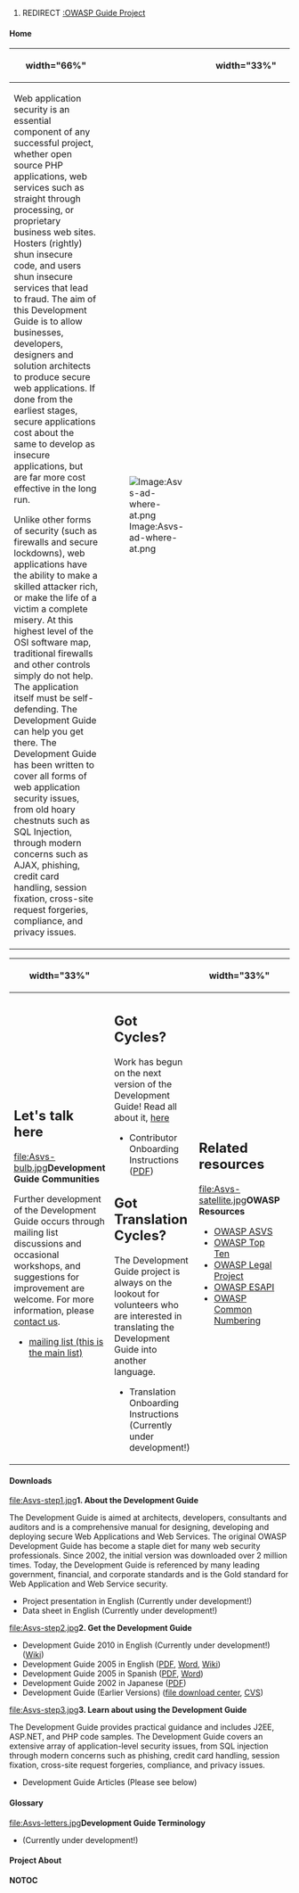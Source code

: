 1.  REDIRECT [:OWASP Guide Project](:OWASP_Guide_Project "wikilink")

#### Home

<table>
<thead>
<tr class="header">
<th><p>width="66%"</p></th>
<th></th>
<th><p>width="33%"</p></th>
<th></th>
</tr>
</thead>
<tbody>
<tr class="odd">
<td><p>Web application security is an essential component of any successful project, whether open source PHP applications, web services such as straight through processing, or proprietary business web sites. Hosters (rightly) shun insecure code, and users shun insecure services that lead to fraud. The aim of this Development Guide is to allow businesses, developers, designers and solution architects to produce secure web applications. If done from the earliest stages, secure applications cost about the same to develop as insecure applications, but are far more cost effective in the long run.</p>
<p>Unlike other forms of security (such as firewalls and secure lockdowns), web applications have the ability to make a skilled attacker rich, or make the life of a victim a complete misery. At this highest level of the OSI software map, traditional firewalls and other controls simply do not help. The application itself must be self-defending. The Development Guide can help you get there. The Development Guide has been written to cover all forms of web application security issues, from old hoary chestnuts such as SQL Injection, through modern concerns such as AJAX, phishing, credit card handling, session fixation, cross-site request forgeries, compliance, and privacy issues.</p></td>
<td><figure>
<img src="Asvs-ad-where-at.png" title="Image:Asvs-ad-where-at.png" alt="Image:Asvs-ad-where-at.png" /><figcaption>Image:Asvs-ad-where-at.png</figcaption>
</figure></td>
<td></td>
<td></td>
</tr>
</tbody>
</table>

<table>
<thead>
<tr class="header">
<th><p>width="33%"</p></th>
<th></th>
<th><p>width="33%"</p></th>
<th></th>
<th><p>width="33%"</p></th>
<th></th>
</tr>
</thead>
<tbody>
<tr class="odd">
<td><h2 id="lets_talk_here">Let's talk here</h2>
<p><a href="file:Asvs-bulb.jpg‎" title="wikilink"><a href="file:Asvs-bulb.jpg">file:Asvs-bulb.jpg</a>‎</a><strong>Development Guide Communities</strong></p>
<p>Further development of the Development Guide occurs through mailing list discussions and occasional workshops, and suggestions for improvement are welcome. For more information, please <a href="mailto:owasp@owasp.org">contact us</a>.</p>
<ul>
<li><a href="https://lists.owasp.org/mailman/listinfo/owasp-guide">mailing list (this is the main list)</a></li>
</ul></td>
<td><h2 id="got_cycles">Got Cycles?</h2>
<p>Work has begun on the next version of the Development Guide! Read all about it, <a href="http://bit.ly/a5imj2">here</a></p>
<ul>
<li>Contributor Onboarding Instructions (<a href="http://owasp-development-guide.googlecode.com/files/development-guide-contributing.pdf">PDF</a>)</li>
</ul>
<h2 id="got_translation_cycles">Got Translation Cycles?</h2>
<p>The Development Guide project is always on the lookout for volunteers who are interested in translating the Development Guide into another language.</p>
<ul>
<li>Translation Onboarding Instructions (Currently under development!)</li>
</ul></td>
<td><h2 id="related_resources">Related resources</h2>
<p><a href="file:Asvs-satellite.jpg‎" title="wikilink"><a href="file:Asvs-satellite.jpg">file:Asvs-satellite.jpg</a>‎</a><strong>OWASP Resources</strong></p>
<ul>
<li><a href="http://www.owasp.org/index.php/Category:OWASP_Application_Security_Verification_Standard_Project">OWASP ASVS</a></li>
<li><a href="http://www.owasp.org/index.php/Category:OWASP_Top_Ten_Project">OWASP Top Ten</a></li>
<li><a href="http://www.owasp.org/index.php/Category:OWASP_Legal_Project">OWASP Legal Project</a></li>
<li><a href="http://www.owasp.org/index.php/Category:OWASP_Enterprise_Security_API">OWASP ESAPI</a></li>
<li><a href="http://www.owasp.org/index.php/Common_OWASP_Numbering">OWASP Common Numbering</a></li>
</ul></td>
<td></td>
<td></td>
<td></td>
</tr>
</tbody>
</table>

#### Downloads

[<file:Asvs-step1.jpg>‎](file:Asvs-step1.jpg‎ "wikilink")**1. About the
Development Guide**

The Development Guide is aimed at architects, developers, consultants
and auditors and is a comprehensive manual for designing, developing and
deploying secure Web Applications and Web Services. The original OWASP
Development Guide has become a staple diet for many web security
professionals. Since 2002, the initial version was downloaded over 2
million times. Today, the Development Guide is referenced by many
leading government, financial, and corporate standards and is the Gold
standard for Web Application and Web Service security.

  - Project presentation in English (Currently under development\!)
  - Data sheet in English (Currently under development\!)

[<file:Asvs-step2.jpg>‎](file:Asvs-step2.jpg‎ "wikilink")**2. Get the
Development Guide**

  - Development Guide 2010 in English (Currently under development\!)
    ([Wiki](http://code.google.com/p/owasp-development-guide/wiki/Introduction))
  - Development Guide 2005 in English
    ([PDF](http://prdownloads.sourceforge.net/owasp/OWASPGuide2.0.1.pdf?download),
    [Word](http://prdownloads.sourceforge.net/owasp/OWASPGuide2.0.1.zip?download),
    [Wiki](Guide_Table_of_Contents "wikilink"))
  - Development Guide 2005 in Spanish
    ([PDF](http://www.owasp.org/images/b/b2/OWASP_Development_Guide_2.0.1_Spanish.pdf),
    [Word](http://www.owasp.org/images/5/58/OWASP_Development_Guide_2.0.1_Spanish.doc))
  - Development Guide 2002 in Japanese
    ([PDF](http://prdownloads.sourceforge.net/owasp/OWASPGuideV1.1.1-jp.pdf?download))
  - Development Guide (Earlier Versions) ([file download
    center](http://sourceforge.net/project/showfiles.php?group_id=64424&package_id=62287),
    [CVS](http://sourceforge.net/cvs/?group_id=64424))

[<file:Asvs-step3.jpg>‎](file:Asvs-step3.jpg‎ "wikilink")**3. Learn
about using the Development Guide**

The Development Guide provides practical guidance and includes J2EE,
ASP.NET, and PHP code samples. The Development Guide covers an extensive
array of application-level security issues, from SQL injection through
modern concerns such as phishing, credit card handling, session
fixation, cross-site request forgeries, compliance, and privacy issues.

  - Development Guide Articles (Please see below)

#### Glossary

[<file:Asvs-letters.jpg>‎](file:Asvs-letters.jpg‎ "wikilink")**Development
Guide Terminology**

  - (Currently under development\!)

#### Project About

__NOTOC__ <headertabs/>
